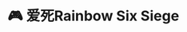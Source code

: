 <!--
<div align="center" >
  
  ![Typing SVG](https://readme-typing-svg.demolab.com?font=Fira+Code&pause=1000&color=B41FF7&width=435&lines=Hi+there!!!Welcome!!!)
  
  💪 正在学习
  
  ![C Badge](https://img.shields.io/badge/C-A8B9CC?logo=c&logoColor=fff&style=flat)
  ![C++ Badge](https://img.shields.io/badge/C%2B%2B-00599C?logo=cplusplus&logoColor=fff&style=flat)
  ![Python Badge](https://img.shields.io/badge/Python-3776AB?logo=python&logoColor=fff&style=flat)
  ![Java Badge](https://img.shields.io/badge/Java-ED8B00?&logo=openjdk&logoColor=fff)
  ![Go Badge](https://img.shields.io/badge/Go-04b4e4?style=flat&logo=Go&logoColor=fff)
  ![Android Badge](https://img.shields.io/badge/Android-3DDC84?logo=android&logoColor=fff&style=flat)
  ![Spring Badge](https://img.shields.io/badge/Spring-6DB33F?logo=spring&logoColor=fff&style=flat)
  ![SpringBoot Badge](https://img.shields.io/badge/SpringBoot-6DB33F?logo=SpringBoot&logoColor=fff&style=flat)
  ![Redis Badge](https://img.shields.io/badge/Redis-red?logo=redis&logoColor=fff&style=flat)
  ![Docker Badge](https://img.shields.io/badge/Docker-blue?logo=docker&logoColor=fff&style=flat)
  
  🧠 计划学习
  
  ![JavaScript Badge](https://img.shields.io/badge/JavaScript-yellow?logo=javascript&logoColor=fff&style=flat)
  ![Vue.js Badge](https://img.shields.io/badge/Vue.js-4FC08D?logo=vuedotjs&logoColor=fff&style=flat)
  ![React Badge](https://img.shields.io/badge/React-61DAFB?logo=react&logoColor=000&style=flat)
  ![TypeScript Badge](https://img.shields.io/badge/TypeScript-3178C6?logo=typescript&logoColor=fff&style=flat)
  ![Node.js Badge](https://img.shields.io/badge/Node.js-393?logo=nodedotjs&logoColor=fff&style=flat)
  ![Vite Badge](https://img.shields.io/badge/Vite-646CFF?logo=vite&logoColor=fff&style=flat)
  ![Flutter Badge](https://img.shields.io/badge/Flutter-61DAFB?logo=Flutter&logoColor=fff&style=flat)
  
  
  🧰 常用的工具
  
  ![HUAWEI Badge](https://img.shields.io/badge/HUAWEI-CE0003?style=flat&logo=HUAWEI&logoColor=fff&style=flatf)
  ![Lenovo Badge](https://img.shields.io/badge/Lenovo-E2231A?logo=lenovo&logoColor=fff&style=flat)
  ![Linux Badge](https://img.shields.io/badge/Linux-FCC624?logo=linux&logoColor=000&style=flat)
  ![Windows Badge](https://img.shields.io/badge/Windows-0078D6?logo=windows&logoColor=fff&style=flat)
  ![IntelliJ%20IDEA Badge](https://img.shields.io/badge/IntelliJ%20IDEA-0c7cfc?style=flat&logo=IntelliJ%20IDEA&logoColor=fff)
  ![CLion Badge](https://img.shields.io/badge/CLion-24c4b4?style=flat&logo=CLion&logoColor=fff)
  ![GitHub Badge](https://img.shields.io/badge/GitHub-181717?logo=github&logoColor=fff&style=flat)

# 🎮 爱死Rainbow Six Siege
  
  <img src="https://skillicons.dev/icons?i=c,cpp,java,python,golang,idea,git" />
  
  <br/>
  
  <img src="https://techstack-generator.vercel.app/cpp-icon.svg" alt="icon" width="65" style="width: 65px; height: 65px; margin-right: 62px; margin-bottom: 0px;" />
  <img src="https://techstack-generator.vercel.app/java-icon.svg" alt="icon" width="65" style="width: 65px; height: 65px; margin-right: 0px; margin-bottom: 0px;" />
  <img src="https://techstack-generator.vercel.app/python-icon.svg" alt="icon" width="65" style="width: 65px; height: 65px; margin-right: 62px; margin-bottom: 0px;" />
  <img src="https://techstack-generator.vercel.app/github-icon.svg" alt="icon" width="65" style="width: 65px; height: 65px; margin-right: 62px; margin-bottom: 0px;" />
  <img src="https://techstack-generator.vercel.app/docker-icon.svg" alt="icon" width="65" style="width: 65px; height: 65px; margin-right: 50px; margin-bottom: 0px;" /> 
  <img src="https://techstack-generator.vercel.app/mysql-icon.svg" alt="icon" width="65" style="width: 65px; height: 65px; margin-right: 50px; margin-bottom: 0px;" />
  
</div>
-->
# 🎮 爱死Rainbow Six Siege
